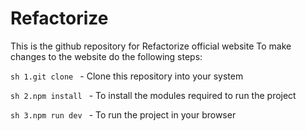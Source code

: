 # Refactorize 
This is the github repository for Refactorize official website 
To make changes to the website do the following steps:

```sh 1.git clone ``` - Clone this repository into your system 

```sh 2.npm install ``` - To install the modules required to run the project

```sh 3.npm run dev ``` - To run the project in your browser
